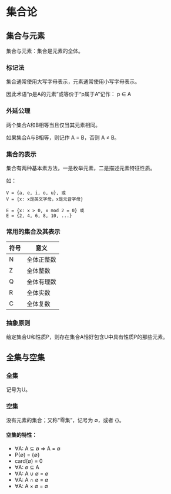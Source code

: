 # 集合论

## 集合与元素

集合与元素：集合是元素的全体。

### 标记法

集合通常使用大写字母表示，元素通常使用小写字母表示。

因此术语“p是A的元素”或等价于“p属于A”记作：
p ∈ A

### 外延公理

两个集合A和B相等当且仅当其元素相同。

如果集合A与B相等，则记作 A = B，否则 A ≠ B。

### 集合的表示

集合有两种基本素方法，一是枚举元素，二是描述元素特征性质。

如：
```
V = {a, e, i, o, u}, 或
V = {x: x是英文字母，x是元音字母}

E = {x: x > 0, x mod 2 = 0} 或
E = {2, 4, 6, 8, 10, ...}
```

### 常用的集合及其表示

| 符号   | 意义    |
| ---- | ----- |
| N    | 全体正整数 |
| Z    | 全体整数  |
| Q    | 全体有理数 |
| R    | 全体实数  |
| C    | 全体复数  |


### 抽象原则

给定集合U和性质P，则存在集合A恰好包含U中具有性质P的那些元素。

## 全集与空集

### 全集

记号为U。

### 空集

没有元素的集合；又称“零集”，记号为 ∅，或者 {}。

#### 空集的特性：

- ∀A: A ⊆ ∅ ⇒ A = ∅
- P(∅) = {∅}
- card(∅) = 0
- ∀A: ∅ ⊆ A
- ∀A: A ∪ ∅ = ∅
- ∀A: A ∩ ∅ = ∅
- ∀A: A × ∅ = ∅

